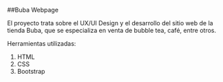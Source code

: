 ##Buba Webpage

El proyecto trata sobre el UX/UI Design y el desarrollo del sitio web de la tienda Buba, que se especializa en venta de bubble tea, café, entre otros. 

Herramientas utilizadas:
1. HTML
2. CSS
3. Bootstrap